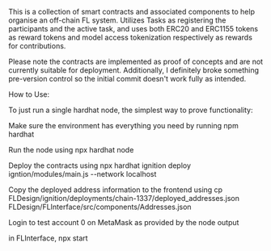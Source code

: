 This is a collection of smart contracts and associated components to help organise an off-chain FL system. Utilizes Tasks as registering the participants and the active task, and uses both ERC20 and ERC1155 tokens as reward tokens and model access tokenization respectively as rewards for contributions.

Please note the contracts are implemented as proof of concepts and are not currently suitable for deployment. Additionally, I definitely broke something pre-version control so the initial commit doesn't work fully as intended.


How to Use:

To just run a single hardhat node, the simplest way to prove functionality:

Make sure the environment has everything you need by running npm hardhat

Run the node using npx hardhat node

Deploy the contracts using npx hardhat ignition deploy igntion/modules/main.js --network localhost

Copy the deployed address information to the frontend using
cp FLDesign/ignition/deployments/chain-1337/deployed_addresses.json FLDesign/FLInterface/src/components/Addresses.json

Login to test account 0 on MetaMask as provided by the node output

in FLInterface, npx start